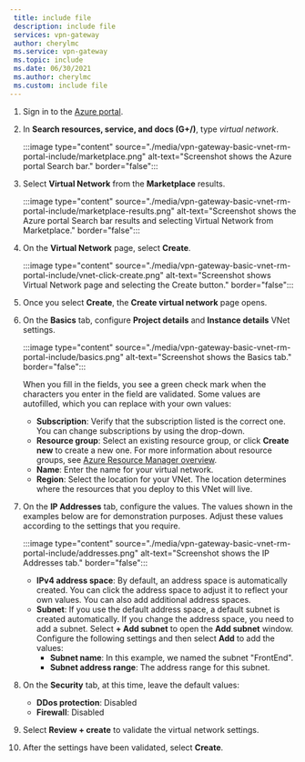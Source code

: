 ```yaml
---
 title: include file
 description: include file
 services: vpn-gateway
 author: cherylmc
 ms.service: vpn-gateway
 ms.topic: include
 ms.date: 06/30/2021
 ms.author: cherylmc
 ms.custom: include file
---
```

1. Sign in to the [Azure portal](https://portal.azure.com).
1. In **Search resources, service, and docs (G+/)**, type *virtual network*.

   :::image type="content" source="./media/vpn-gateway-basic-vnet-rm-portal-include/marketplace.png" alt-text="Screenshot shows the Azure portal Search bar." border="false":::
1. Select **Virtual Network** from the **Marketplace** results.

   :::image type="content" source="./media/vpn-gateway-basic-vnet-rm-portal-include/marketplace-results.png" alt-text="Screenshot shows the Azure portal Search bar results and selecting Virtual Network from Marketplace." border="false":::
1. On the **Virtual Network** page, select **Create**.

   :::image type="content" source="./media/vpn-gateway-basic-vnet-rm-portal-include/vnet-click-create.png" alt-text="Screenshot shows Virtual Network page and selecting the Create button." border="false":::
1. Once you select **Create**, the **Create virtual network** page opens.
1. On the **Basics** tab, configure **Project details** and **Instance details** VNet settings.

   :::image type="content" source="./media/vpn-gateway-basic-vnet-rm-portal-include/basics.png" alt-text="Screenshot shows the Basics tab." border="false":::

   When you fill in the fields, you see a green check mark when the characters you enter in the field are validated. Some values are autofilled, which you can replace with your own values:

   - **Subscription**: Verify that the subscription listed is the correct one. You can change subscriptions by using the drop-down.
   - **Resource group**: Select an existing resource group, or click **Create new** to create a new one. For more information about resource groups, see [Azure Resource Manager overview](../articles/azure-resource-manager/management/overview.md#resource-groups).
   - **Name**: Enter the name for your virtual network.
   - **Region**: Select the location for your VNet. The location determines where the resources that you deploy to this VNet will live.

1. On the **IP Addresses** tab, configure the values. The values shown in the examples below are for demonstration purposes. Adjust these values according to the settings that you require.

   :::image type="content" source="./media/vpn-gateway-basic-vnet-rm-portal-include/addresses.png" alt-text="Screenshot shows the IP Addresses tab." border="false"::: 
   - **IPv4 address space**: By default, an address space is automatically created. You can click the address space to adjust it to reflect your own values. You can also add additional address spaces.
   - **Subnet**: If you use the default address space, a default subnet is created automatically. If you change the address space, you need to add a subnet. Select **+ Add subnet** to open the **Add subnet** window. Configure the following settings and then select **Add** to add the values:
      - **Subnet name**: In this example, we named the subnet "FrontEnd".
      - **Subnet address range**: The address range for this subnet.

1. On the **Security** tab, at this time, leave the default values:

   - **DDos protection**: Disabled
   - **Firewall**: Disabled
1. Select **Review + create** to validate the virtual network settings.
1. After the settings have been validated, select **Create**.
